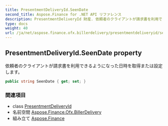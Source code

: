 ```yaml
---
title: PresentmentDeliveryId.SeenDate
second_title: Aspose.Finance for .NET API リファレンス
description: PresentmentDeliveryId 財産. 依頼者のクライアントが請求書を利用できるようになった日時を取得または設定します
type: docs
weight: 40
url: /ja/net/aspose.finance.ofx.billerdelivery/presentmentdeliveryid/seendate/
---
```

## PresentmentDeliveryId.SeenDate property

依頼者のクライアントが請求書を利用できるようになった日時を取得または設定します。

```csharp
public string SeenDate { get; set; }
```

### 関連項目

* class [PresentmentDeliveryId](../)
* 名前空間 [Aspose.Finance.Ofx.BillerDelivery](../../presentmentdeliveryid/)
* 組み立て [Aspose.Finance](../../../)


